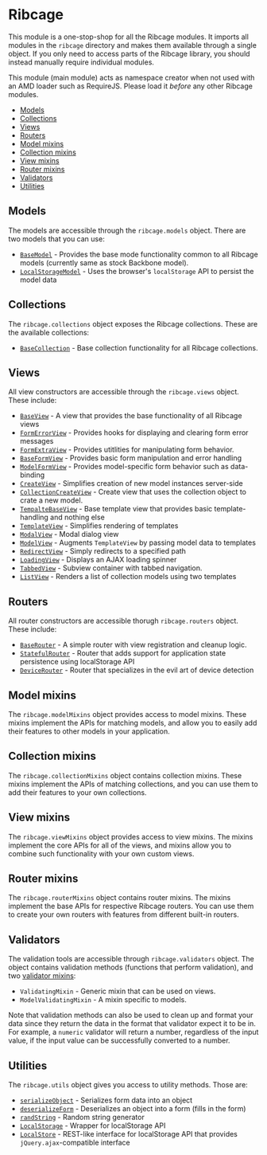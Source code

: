 # <a name="ribcage">Ribcage</a>

This module is a one-stop-shop for all the Ribcage modules. It imports all
modules in the `ribcage` directory and makes them available through a single
object. If you only need to access parts of the Ribcage library, you should
instead manually require individual modules.

This module (main module) acts as namespace creator when not used with an AMD
loader such as RequireJS. Please load it _before_ any other Ribcage modules.

 + [Models](#models)
 + [Collections](#collections)
 + [Views](#views)
 + [Routers](#routers)
 + [Model mixins](#model-mixins)
 + [Collection mixins](#collection-mixins)
 + [View mixins](#view-mixins)
 + [Router mixins](#router-mixins)
 + [Validators](#validators)
 + [Utilities](#utilities)


## <a name="models">Models</a>

The models are accessible through the `ribcage.models` object. There are two
models that you can use:

 + [`BaseModel`](models/base.mkd) - Provides the base mode functionality
   common to all Ribcage models (currently same as stock Backbone model).
 + [`LocalStorageModel`](models/localstorage.mkd) - Uses the browser's
  `localStorage` API to persist the model data


## <a name="collections">Collections</a>

The `ribcage.collections` object exposes the Ribcage collections. These are the
available collections:

 + [`BaseCollection`](collections/base.mkd) - Base collection functionality
   for all Ribcage collections.


## <a name="views">Views</a>

All view constructors are accessible through the `ribcage.views` object. These
include:

 + [`BaseView`](views/base.mkd) - A view that provides the base
   functionality of all Ribcage views
 + [`FormErrorView`](views/formerror.mkd) - Provides hooks for displaying
   and clearing form error messages
 + [`FormExtraView`](views/formextra.mkd) - Provides utitlities for
   manipulating form behavior.
 + [`BaseFormView`](views/form.mkd) - Provides
   basic form manipulation and error handling
 + [`ModelFormView`](views/modelform.mkd) - Provides model-specific form
   behavior such as data-binding
 + [`CreateView`](views/create.mkd) - Simplifies creation of new model
   instances server-side
 + [`CollectionCreateView`](views/collectioncreate.mkd) - Create view that
   uses the collection object to crate a new model.
 + [`TempalteBaseView`](views/templatebase.mkd) - Base template view that
   provides basic template-handling and nothing else
 + [`TemplateView`](views/template.mkd) - Simplifies rendering of templates
 + [`ModalView`](views/modal.mkd) - Modal dialog view
 + [`ModelView`](views/model.mkd) - Augments `TemplateView` by passing
   model data to templates
 + [`RedirectView`](views/redirect.mkd) - Simply redirects to a specified
   path
 + [`LoadingView`](views/loading.mkd) - Displays an AJAX loading spinner
 + [`TabbedView`](views/tabbed.mkd) - Subview container with tabbed
   navigation.
 + [`ListView`](views/list.mkd) - Renders a list of collection models using
   two templates


## <a name="routers">Routers</a>

All router constructors are accessible thorugh `ribcage.routers` object. These
include:

 + [`BaseRouter`](routers/base.mkd) - A simple router with view
   registration and cleanup logic.
 + [`StatefulRouter`](routers/stateful.mkd) - Router that adds support for
   application state persistence using localStorage API
 + [`DeviceRouter`](routers/device.mkd) - Router that specializes in the
   evil art of device detection


## <a name="model-mixins">Model mixins</a>

The `ribcage.modelMixins` object provides access to model mixins. These mixins
implement the APIs for matching models, and allow you to easily add their
features to other models in your application.

## <a name="collection-mixins">Collection mixins</a>

The `ribcage.collectionMixins` object contains collection mixins. These mixins
implement the APIs of matching collections, and you can use them to add their
features to your own collections.

## <a name="view-mixins">View mixins</a>

The `ribcage.viewMixins` object provides access to view mixins. The mixins
implement the core APIs for all of the views, and mixins allow you to combine
such functionality with your own custom views.

## <a name="router-mixins">Router mixins</a>

The `ribcage.routerMixins` object contains router mixins. The mixins implement
the base APIs for respective Ribcage routers. You can use them to create your
own routers with features from different built-in routers.

## <a name="validators">Validators</a>

The validation tools are accessible through `ribcage.validators` object. The
object contains validation methods (functions that perform validation), and two
[validator mixins](validators/mixins.mkd):

 + `ValidatingMixin` - Generic mixin that can be used on views.
 + `ModelValidatingMixin` - A mixin specific to models.


Note that validation methods can also be used to clean up and format your data
since they return the data in the format that validator expect it to be in. For
example, a `numeric` validator will return a number, regardless of the input
value, if the input value can be successfully converted to a number.

## <a name="utilities">Utilities</a>

The `ribcage.utils` object gives you access to utility methods. Those are:

 + [`serializeObject`](utils/serializeobject.mkd) - Serializes form data
   into an object
 + [`deserializeForm`](utils/deserializeform.mkd) - Deserializes an object
   into a form (fills in the form)
 + [`randString`](utils/randstring.mkd) - Random string generator
 + [`LocalStorage`](utils/localstorage.mkd) - Wrapper for localStorage API
 + [`LocalStore`](utils/localstore.mkd) - REST-like interface for
   localStorage API that provides `jQuery.ajax`-compatible interface


